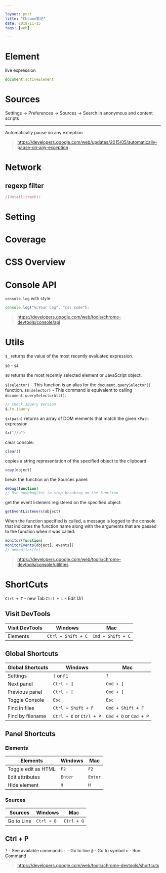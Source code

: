 ```yaml
---

layout: post
title: "Chrome笔记"
date: 2019-11-15
tags: [web]

---
```


# Element

live expression

```js
document.activeElement
```

# Sources

Settings -> Preferences -> Sources -> Search in anonymous and content scripts

---

Automatically pause on any exception

> <https://developers.google.com/web/updates/2015/05/automatically-pause-on-any-exception>

# Network

## regexp filter

```js
/(detail|track)/
```

# Setting

# Coverage

# CSS Overview

# Console API
`console.log` with style

```js
console.log("%cYour Log", "css code");
```

> <https://developers.google.com/web/tools/chrome-devtools/console/api>

# Utils

`$_` returns the value of the most recently evaluated expression.

`$0` - `$4`

`$0` returns the most recently selected element or JavaScript object.

`$(selector)` - This function is an alias for the `document.querySelector()` function.
`$$(selector)` - This command is equivalent to calling `document.querySelectorAll()`.

```js
// Check JQuery Version
$.fn.jquery
```

`$x(path)` returns an array of DOM elements that match the given `XPath` expression.

```js
$x("//p")
```

clear console:
```js
clear()
```

copies a string representation of the specified object to the clipboard:
```js
copy(object)
```

break the function on the Sources panel:
```js
debug(function)
// Use undebug(fn) to stop breaking on the function
```

get the event listeners registered on the specified object:
```js
getEventListeners(object)
```

When the function specified is called, a message is logged to the console that indicates the function name along with the arguments that are passed to the function when it was called:
```js
monitor(function)
monitorEvents(object[, events])
// unmonitor(fn)
```

> <https://developers.google.com/web/tools/chrome-devtools/console/utilities>

# ShortCuts

`Ctrl + T` - new Tab
`Ctrl + L` - Edit Url

## Visit DevTools

| Visit DevTools | Windows | Mac |
| --- | --- | --- |
| Elements | `Ctrl + Shift + C` | `Cmd + Shift + C` |

## Global Shortcuts

| Global Shortcuts | Windows | Mac |
| --- | --- | --- |
| Settings | `?` or `F1` | `?` |
| Next panel | `Ctrl + ]` | `Cmd + ]` | 
| Previous panel | `Ctrl + [` | `Cmd + [` | 
| Toggle Console | `Esc` | `Esc` |
| Find in files | `Ctrl + Shift + F` | `Cmd + Shift + F` |
| Find by filename | `Ctrl + O` or `Ctrl + P` | `Cmd + O` or `Cmd + P` |

## Panel Shortcuts
### Elements

| Elements | Windows | Mac |
| --- | --- | --- |
| Toggle edit as HTML | `F2` | `F2` |
| Edit attributes | `Enter` | `Enter` |
| Hide element | `H` | `H` |

### Sources

| Sources | Windows | Mac |
| --- | --- | --- |
| Go to Line | `Ctrl + G` | `Ctrl + G` |

## Ctrl + P

`?` - See available commands
`:` - Go to line
`@` - Go to symbol
`>` - Run Command

> <https://developers.google.com/web/tools/chrome-devtools/shortcuts>